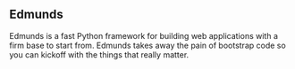 ## Edmunds

Edmunds is a fast Python framework for building web applications
with a firm base to start from. Edmunds takes away the pain of
bootstrap code so you can kickoff with the things that really
matter.
